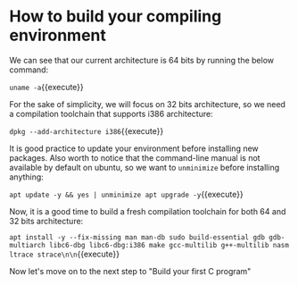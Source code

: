 # How to build your compiling environment

We can see that our current architecture is 64 bits by running the below command:

`uname -a`{{execute}}

For the sake of simplicity, we will focus on 32 bits architecture, so we need a compilation toolchain that supports i386 architecture:

`dpkg --add-architecture i386`{{execute}}

It is good practice to update your environment before installing new packages. Also worth to notice that the command-line manual is not available by default on ubuntu, so we want to `unminimize` before installing anything:

`apt update -y && yes | unminimize apt upgrade -y`{{execute}}

Now, it is a good time to build a fresh compilation toolchain for both 64 and 32 bits architecture:

`apt install -y --fix-missing man man-db sudo build-essential gdb gdb-multiarch libc6-dbg libc6-dbg:i386 make gcc-multilib g++-multilib nasm ltrace strace\n\n`{{execute}}

Now let's move on to the next step to "Build your first C program"
